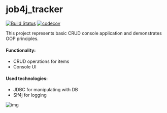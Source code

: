 # job4j_tracker
[![Build Status](https://travis-ci.com/evgenkolesman/job4j_grabber.svg?branch=main)](https://travis-ci.com/github/evgenkolesman/job4j_grabber)
[![codecov](https://codecov.io/gh/evgenkolesman/job4j_grabber/compare/base...head)](https://app.codecov.io/gh/evgenkolesman/job4j_grabber)

This project represents basic CRUD console application and demonstrates OOP principles.

#### Functionality:
- CRUD operations for items
- Console UI 

#### Used technologies:
- JDBC for manipulating with DB 
- Slf4j for logging

![img](./img/img.png)